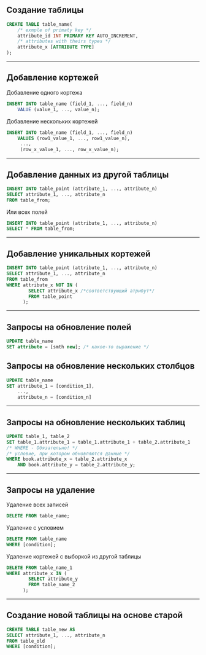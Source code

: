 ## **Создание таблицы**
```SQL
CREATE TABLE table_name(
    /* exmple of primaty key */
    attribute_id INT PRIMARY KEY AUTO_INCREMENT, 
    /* attributes with theirs types */
    attribute_x [ATTRIBUTE TYPE]
);
```
___
## **Добавление кортежей**

Добавление одного кортежа
``` SQL
INSERT INTO table_name (field_1, ..., field_n)  
    VALUE (value_1, ..., value_n);
```
Добавление нескольких кортежей
``` SQL
INSERT INTO table_name (field_1, ..., field_n)  
    VALUES (row1_value_1, ..., row1_value_n),  
     ...,   
     (row_x_value_1, ..., row_x_value_n);  
```
___
## **Добавление данных из другой таблицы**
``` SQL
INSERT INTO table_point (attribute_1, ..., attribute_n) 
SELECT attribute_1, ..., attribute_n 
FROM table_from;
```
Или всех полей
``` SQL
INSERT INTO table_point (attribute_1, ..., attribute_n)
SELECT * FROM table_from;
```
___
## **Добавление уникальных кортежей**
``` SQL
INSERT INTO table_point (attribute_1, ..., attribute_n) 
SELECT attribute_1, ..., attribute_n 
FROM table_from
WHERE attribute_x NOT IN (
        SELECT attribute_x /*соответствующий атрибут*/ 
        FROM table_point
      );
```
___
## **Запросы на обновление полей**
``` SQL
UPDATE table_name 
SET attribute = [smth new]; /* какое-то выражение */
```
## **Запросы на обновление нескольких столбцов**
``` SQL
UPDATE table_name 
SET attribute_1 = [condition_1],
    ...,
    attribute_n = [condition_n]
```
___
## **Запросы на обновление нескольких таблиц**
``` SQL
UPDATE table_1, table_2 
SET table_1.attribute_1 = table_1.attribute_1 + table_2.attribute_1
/* WHERE - Обязательно! */
/* условие, при котором обновляются данные */
WHERE book.attribute_x = table_2.attribute_x 
    AND book.attribute_y = table_2.attribute_y;
```
___
## **Запросы на удаление**  
Удаление всех записей
``` SQL
DELETE FROM table_name;
```
Удаление с условием
``` SQL
DELETE FROM table_name
WHERE [condition];
```
Удаление кортежей с выборкой из другой таблицы
``` SQL
DELETE FROM table_name_1 
WHERE attribute_x IN (
        SELECT attribute_y 
        FROM table_name_2
      );
```
___
## **Создание новой таблицы на основе старой**
``` SQL
CREATE TABLE table_new AS
SELECT attribute_1, ..., attribute_n
FROM table_old
WHERE [condition];
```
